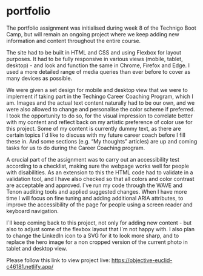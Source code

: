 # portfolio

The portfolio assignment was initialised during week 8 of the Technigo Boot Camp, but will remain an ongoing project where we keep adding new information and content throughout the entire course.

The site had to be built in HTML and CSS and using Flexbox for layout purposes. It had to be fully responsive in various views (mobile, tablet, desktop) - and look and function the same in Chrome, Firefox and Edge. I used a more detailed range of media queries than ever before to cover as many devices as possible. 

We were given a set design for mobile and desktop view that we were to implement if taking part in the Techingo Career Coaching Program, which I am.  Images and the actual text content naturally had to be our own, and we were also allowed to change and personalise the color scheme if preferred. I took the opportunity to do so, for the visual impression to correlate better with my content and reflect back on my artistic preference of color use for this project. Some of my content is currently dummy text, as there are certain topics I´d like to discuss with my future career coach before I fill these in.  And some sections (e.g. “My thoughts” articles) are up and coming tasks for us to do during the Career Coaching program.   

 A crucial part of the assignment was to carry out an accessibility test according to a checklist, making sure the webpage works well for people with disabilities. As an extension to this the HTML code had to validate in a validation tool, and I have also checked so that all colors and color contrast are acceptable and approved. I´ve run my code through the WAVE and Tenon auditing tools and applied suggested changes. When I have more time I will focus on fine tuning and adding additional ARIA attributes, to improve the accessibility of the page for people using a screen reader and keyboard navigation. 

I´ll keep coming back to this project, not only for adding new content - but also to adjust some of the flexbox layout that I´m not happy with. I also plan to change the LinkedIn icon to a SVG for it to look more sharp, and to replace the hero image for a non cropped version of the current photo in tablet and desktop view. 

Please follow this link to view project live: https://objective-euclid-c46181.netlify.app/
